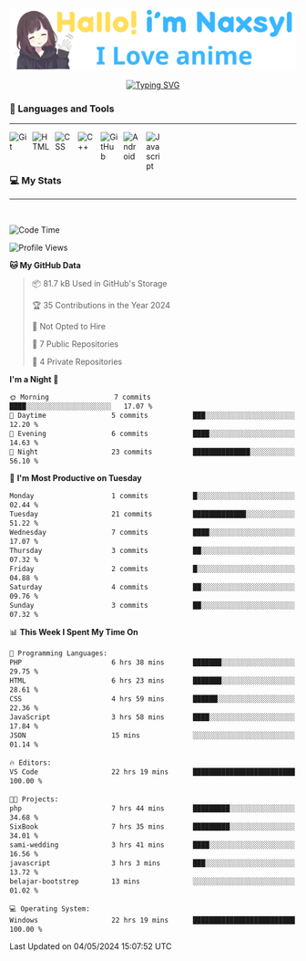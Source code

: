 <p align="center"><a href="https://github.com/Naxsyl"><img width=580px alt="Hello, I'm Naxsyl. I Love Anime" src="img/banner.png" /></a></p>

<p align="center">
<a href="https://git.io/typing-svg"><img src="https://readme-typing-svg.herokuapp.com?font=Fira+Code&weight=600&size=22&pause=1000&center=true&vCenter=true&random=false&width=435&lines=Newbie+Programmer;Back-end+web+and+app+developer;Learn+Something+Interesting" alt="Typing SVG" /></a>
</p>

### 🧰 Languages and Tools

---

<img align="left" alt="Git" width="30px" style="padding-right:10px;" src="https://cdn.jsdelivr.net/gh/devicons/devicon/icons/git/git-original.svg" />
<img align="left" alt="HTML" width="30px" style="padding-right:10px;" src="https://cdn.jsdelivr.net/gh/devicons/devicon/icons/html5/html5-plain.svg" />
<img align="left" alt="CSS" width="30px" style="padding-right:10px;" src="https://cdn.jsdelivr.net/gh/devicons/devicon/icons/css3/css3-plain.svg" />
<img align="left" alt="C++" width="30px" style="padding-right:10px;" src="https://cdn.jsdelivr.net/gh/devicons/devicon/icons/cplusplus/cplusplus-line.svg" />
<img align="left" alt="GitHub" width="30px" style="padding-right:10px;" src="https://cdn.jsdelivr.net/gh/devicons/devicon/icons/github/github-original.svg" />
<img align="left" alt="Android" width="30px" style="padding-right:10px;" src="https://cdn.jsdelivr.net/gh/devicons/devicon/icons/android/android-plain.svg" />
<img align="left" alt="Javascript" width="30px" style="padding-right:10px;" src="https://cdn.jsdelivr.net/gh/devicons/devicon@latest/icons/javascript/javascript-original.svg" />
<br>
<br>
<br>


### 💻 My Stats

---

<br>

<!--START_SECTION:waka-->
![Code Time](http://img.shields.io/badge/Code%20Time-47%20hrs%2017%20mins-blue)

![Profile Views](http://img.shields.io/badge/Profile%20Views-13-blue)

**🐱 My GitHub Data** 

> 📦 81.7 kB Used in GitHub's Storage 
 > 
> 🏆 35 Contributions in the Year 2024
 > 
> 🚫 Not Opted to Hire
 > 
> 📜 7 Public Repositories 
 > 
> 🔑 4 Private Repositories 
 > 
**I'm a Night 🦉** 

```text
🌞 Morning                7 commits           ████░░░░░░░░░░░░░░░░░░░░░   17.07 % 
🌆 Daytime                5 commits           ███░░░░░░░░░░░░░░░░░░░░░░   12.20 % 
🌃 Evening                6 commits           ████░░░░░░░░░░░░░░░░░░░░░   14.63 % 
🌙 Night                  23 commits          ██████████████░░░░░░░░░░░   56.10 % 
```
📅 **I'm Most Productive on Tuesday** 

```text
Monday                   1 commits           █░░░░░░░░░░░░░░░░░░░░░░░░   02.44 % 
Tuesday                  21 commits          █████████████░░░░░░░░░░░░   51.22 % 
Wednesday                7 commits           ████░░░░░░░░░░░░░░░░░░░░░   17.07 % 
Thursday                 3 commits           ██░░░░░░░░░░░░░░░░░░░░░░░   07.32 % 
Friday                   2 commits           █░░░░░░░░░░░░░░░░░░░░░░░░   04.88 % 
Saturday                 4 commits           ██░░░░░░░░░░░░░░░░░░░░░░░   09.76 % 
Sunday                   3 commits           ██░░░░░░░░░░░░░░░░░░░░░░░   07.32 % 
```


📊 **This Week I Spent My Time On** 

```text
💬 Programming Languages: 
PHP                      6 hrs 38 mins       ███████░░░░░░░░░░░░░░░░░░   29.75 % 
HTML                     6 hrs 23 mins       ███████░░░░░░░░░░░░░░░░░░   28.61 % 
CSS                      4 hrs 59 mins       ██████░░░░░░░░░░░░░░░░░░░   22.36 % 
JavaScript               3 hrs 58 mins       ████░░░░░░░░░░░░░░░░░░░░░   17.84 % 
JSON                     15 mins             ░░░░░░░░░░░░░░░░░░░░░░░░░   01.14 % 

🔥 Editors: 
VS Code                  22 hrs 19 mins      █████████████████████████   100.00 % 

🐱‍💻 Projects: 
php                      7 hrs 44 mins       █████████░░░░░░░░░░░░░░░░   34.68 % 
SixBook                  7 hrs 35 mins       █████████░░░░░░░░░░░░░░░░   34.01 % 
sami-wedding             3 hrs 41 mins       ████░░░░░░░░░░░░░░░░░░░░░   16.56 % 
javascript               3 hrs 3 mins        ███░░░░░░░░░░░░░░░░░░░░░░   13.72 % 
belajar-bootstrep        13 mins             ░░░░░░░░░░░░░░░░░░░░░░░░░   01.02 % 

💻 Operating System: 
Windows                  22 hrs 19 mins      █████████████████████████   100.00 % 
```


 Last Updated on 04/05/2024 15:07:52 UTC
<!--END_SECTION:waka-->
